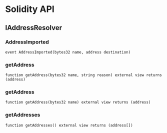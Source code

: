 # Solidity API

## IAddressResolver

### AddressImported

```solidity
event AddressImported(bytes32 name, address destination)
```

### getAddress

```solidity
function getAddress(bytes32 name, string reason) external view returns (address)
```

### getAddress

```solidity
function getAddress(bytes32 name) external view returns (address)
```

### getAddresses

```solidity
function getAddresses() external view returns (address[])
```

